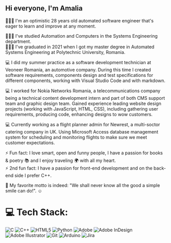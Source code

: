 ## Hi everyone, I'm Amalia 

👩🏻‍💻 I'm an optimistic 28 years old automated software engineer that's eager to learn and improve at any moment. <br>

👩🏻‍💻 I've studied Automation and Computers in the Systems Engineering department. <br>
👩🏻‍🎓 I've graduated in 2021 when I got my master degree in Automated Systems Engineering at Polytechnic University, Romania. 

💻 I did my summer practice as a software development technician at Veoneer Romania, an automotive company. 
During this time I created software requirements, components design and test specifications for different components, working with Visual Studio Code and with markdown.

💻 I worked for Nokia Networks Romania, a telecommunications company being a technical content development intern and part of both CMS support team and graphic design team.
Gained experience leading website design projects (working with JavaScript, HTML, CSS), including gathering user requirements, producing code, enhancing designs to wow customers.

💻 Currently working as a flight planner admin for Newrest, a multi-soctor catering company in UK. 
Using Microsoft Access database management system for scheduling and monitoring flights to make sure we meet customer expectations. 

⚡ Fun fact: I love smart, open and funny people, I have a passion for books & poetry 📚 and I enjoy traveling 🌍 with all my heart. <br>
⚡ 2nd fun fact: I have a passion for front-end development and on the back-end side I prefer C++.

💙 My favorite motto is indeed: "We shall never know all the good a simple smile can do!". ☺️

# 💻 Tech Stack:
![C](https://img.shields.io/badge/c-%2300599C.svg?style=for-the-badge&logo=c&logoColor=white) ![C++](https://img.shields.io/badge/c++-%2300599C.svg?style=for-the-badge&logo=c%2B%2B&logoColor=white) ![HTML5](https://img.shields.io/badge/html5-%23E34F26.svg?style=for-the-badge&logo=html5&logoColor=white) ![Python](https://img.shields.io/badge/python-3670A0?style=for-the-badge&logo=python&logoColor=ffdd54) ![Adobe](https://img.shields.io/badge/adobe-%23FF0000.svg?style=for-the-badge&logo=adobe&logoColor=white) ![Adobe InDesign](https://img.shields.io/badge/Adobe%20InDesign-49021F?style=for-the-badge&logo=adobeindesign&logoColor=FF3366) ![Adobe Illustrator](https://img.shields.io/badge/adobe%20illustrator-%23FF9A00.svg?style=for-the-badge&logo=adobe%20illustrator&logoColor=white) ![Git](https://img.shields.io/badge/git-%23F05033.svg?style=for-the-badge&logo=git&logoColor=white) ![Arduino](https://img.shields.io/badge/-Arduino-00979D?style=for-the-badge&logo=Arduino&logoColor=white) ![Jira](https://img.shields.io/badge/jira-%230A0FFF.svg?style=for-the-badge&logo=jira&logoColor=white)


